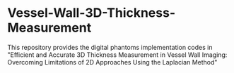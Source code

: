 # Vessel-Wall-3D-Thickness-Measurement

This repository provides the digital phantoms implementation codes in "Efficient and Accurate 3D Thickness Measurement in Vessel Wall Imaging: Overcoming Limitations of 2D Approaches Using the Laplacian Method"
